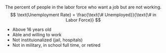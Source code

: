 The percent of people in the labor force who want a job but are not working. 
$$
\text{Unemployment Rate} = \frac{\text{\# Unemployed}}{\text{\# in Labor Force}}
$$
- Above 16 years old
- Able and willing to work
- Not instituionalized (jail, hospitals)
- Not in military, in school full time, or retired